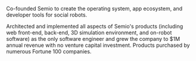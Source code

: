 Co-founded Semio to create the operating system, app ecosystem, and developer tools for social robots.

Architected and implemented all aspects of Semio's products (including web front-end, back-end, 3D simulation environment, and on-robot software) as the only software engineer and grew the company to $1M annual revenue with no venture capital investment. Products purchased by numerous Fortune 100 companies.

